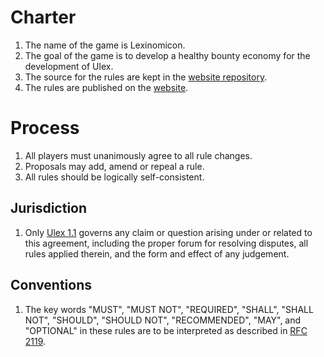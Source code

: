 # Charter

1. The name of the game is Lexinomicon.
1. The goal of the game is to develop a healthy bounty economy for the development of Ulex.
1. The source for the rules are kept in the [website repository](https://github.com/cryptotechguru/Lexinomicon).
1. The rules are published on the [website](https://cryptotechguru.github.io/Lexinomicon/).

# Process

1. All players must unanimously agree to all rule changes.
1. Proposals may add, amend or repeal a rule.
1. All rules should be logically self-consistent. 

## Jurisdiction

1. Only [Ulex 1.1](https://github.com/proftomwbell/Ulex/tree/master/versions/1.1) governs any claim or question arising under or related to this agreement, including the proper forum for resolving disputes, all rules applied therein, and the form and effect of any judgement.

## Conventions

1. The key words "MUST", "MUST NOT", "REQUIRED", "SHALL", "SHALL NOT", "SHOULD", "SHOULD NOT", "RECOMMENDED", "MAY", and "OPTIONAL" in these rules are to be interpreted as described in [RFC 2119](https://www.ietf.org/rfc/rfc2119.txt).
